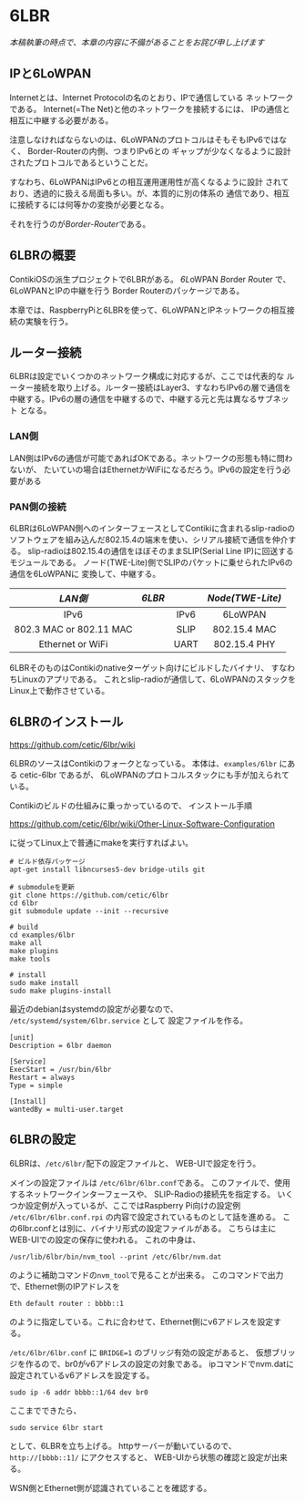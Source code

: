 6LBR
==========

 *本稿執筆の時点で、本章の内容に不備があることをお詫び申し上げます*

IPと6LoWPAN
-------

Internetとは、Internet Protocolの名のとおり、IPで通信している
ネットワークである。
Internet(=The Net)と他のネットワークを接続するには、
IPの通信と相互に中継する必要がある。

注意しなければならないのは、6LoWPANのプロトコルはそもそもIPv6ではなく、
Border-Routerの内側、つまりIPv6との
ギャップが少なくなるように設計されたプロトコルであるということだ。

すなわち、6LoWPANはIPv6との相互運用運用性が高くなるように設計
されており、透過的に扱える局面も多い。が、本質的に別の体系の
通信であり、相互に接続するには何等かの変換が必要となる。

それを行うのが*Border-Router*である。


6LBRの概要
----------

ContikiOSの派生プロジェクトで6LBRがある。
*6L*oWPAN *B*order *R*outer で、6LoWPANとIPの中継を行う
Border Routerのパッケージである。

本章では、RaspberryPiと6LBRを使って、6LoWPANとIPネットワークの相互接続の実験を行う。

ルーター接続
----------------

6LBRは設定でいくつかのネットワーク構成に対応するが、ここでは代表的な
ルーター接続を取り上げる。ルーター接続はLayer3、すなわちIPv6の層で通信を
中継する。IPv6の層の通信を中継するので、中継する元と先は異なるサブネット
となる。

### LAN側

LAN側はIPv6の通信が可能であればOKである。ネットワークの形態も特に問わないが、
たいていの場合はEthernetかWiFiになるだろう。IPv6の設定を行う必要がある

### PAN側の接続

6LBRは6LoWPAN側へのインターフェースとしてContikiに含まれるslip-radioの
ソフトウェアを組み込んだ802.15.4の端末を使い、シリアル接続で通信を仲介する。
slip-radioは802.15.4の通信をほぼそのままSLIP(Serial Line IP)に回送する
モジュールである。
ノード(TWE-Lite)側でSLIPのパケットに乗せられたIPv6の通信を6LoWPANに
変換して、中継する。

| *LAN側*                  |*6LBR*|        |  *Node(TWE-Lite)*   |
|:------------------------:|:----:|:------:|:-------------------:|
|                  IPv6    |      |IPv6    |      6LoWPAN        |
|802.3 MAC or 802.11 MAC   |      |SLIP    |      802.15.4 MAC   |
|Ethernet   or WiFi        |      |UART    |      802.15.4 PHY   |


6LBRそのものはContikiのnativeターゲット向けにビルドしたバイナリ、
すなわちLinuxのアプリである。
これとslip-radioが通信して、6LoWPANのスタックをLinux上で動作させている。


6LBRのインストール
------------

https://github.com/cetic/6lbr/wiki

6LBRのソースはContikiのフォークとなっている。
本体は、`examples/6lbr` にある cetic-6lbr であるが、
6LoWPANのプロトコルスタックにも手が加えられている。

Contikiのビルドの仕組みに乗っかっているので、
インストール手順

https://github.com/cetic/6lbr/wiki/Other-Linux-Software-Configuration

に従ってLinux上で普通にmakeを実行すればよい。

```
# ビルド依存パッケージ
apt-get install libncurses5-dev bridge-utils git

# submoduleを更新
git clone https://github.com/cetic/6lbr
cd 6lbr
git submodule update --init --recursive

# build
cd examples/6lbr
make all
make plugins
make tools

# install
sudo make install
sudo make plugins-install
```

最近のdebianはsystemdの設定が必要なので、
`/etc/systemd/system/6lbr.service` として
設定ファイルを作る。

```
[unit]
Description = 6lbr daemon

[Service]
ExecStart = /usr/bin/6lbr
Restart = always
Type = simple

[Install]
wantedBy = multi-user.target
```

6LBRの設定
------

6LBRは、`/etc/6lbr/`配下の設定ファイルと、
WEB-UIで設定を行う。

メインの設定ファイルは `/etc/6lbr/6lbr.conf`である。
このファイルで、使用するネットワークインターフェースや、
SLIP-Radioの接続先を指定する。
いくつか設定例が入っているが、ここではRaspberry Pi向けの設定例 
`/etc/6lbr/6lbr.conf.rpi` の内容で設定されているものとして話を進める。
この6lbr.confとは別に、バイナリ形式の設定ファイルがある。
こちらは主にWEB-UIでの設定の保存に使われる。
これの中身は、

```
/usr/lib/6lbr/bin/nvm_tool --print /etc/6lbr/nvm.dat
```

のように補助コマンドの`nvm_tool`で見ることが出来る。
このコマンドで出力で、Ethernet側のIPアドレスを

```
Eth default router : bbbb::1
```

のように指定している。これに合わせて、Ethernet側にv6アドレスを設定する。

`/etc/6lbr/6lbr.conf` に `BRIDGE=1` のブリッジ有効の設定があると、
仮想ブリッジを作るので、br0がv6アドレスの設定の対象である。
ipコマンドでnvm.datに設定されているv6アドレスを設定する。

```
sudo ip -6 addr bbbb::1/64 dev br0
```

ここまでできたら、

```
sudo service 6lbr start
```

として、6LBRを立ち上げる。
httpサーバーが動いているので、 `http://[bbbb::1]/` にアクセスすると、
WEB-UIから状態の確認と設定が出来る。

WSN側とEthernet側が認識されていることを確認する。

